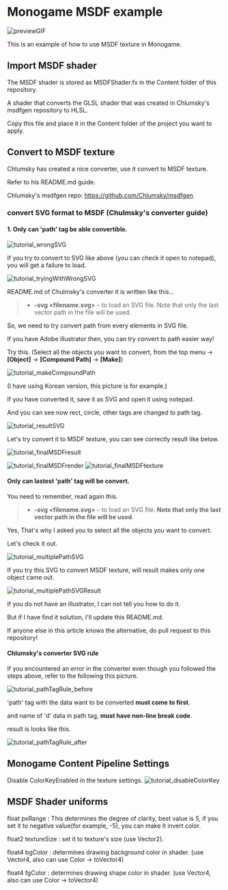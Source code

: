 # Monogame MSDF example

![previewGIF](https://raw.githubusercontent.com/Creta5164/Monogame-MSDF-example/master/images/Preview.gif)

This is an example of how to use MSDF texture in Monogame.

## Import MSDF shader
The MSDF shader is stored as MSDFShader.fx in the Content folder of this repository.

A shader that converts the GLSL shader that was created in Chlumsky's msdfgen repository to HLSL.

Copy this file and place it in the Content folder of the project you want to apply.

## Convert to MSDF texture

Chlumsky has created a nice converter, use it convert to MSDF texture.

Refer to his README.md guide.

Chlumsky's msdfgen repo: https://github.com/Chlumsky/msdfgen

### convert SVG format to MSDF (Chulmsky's converter guide)

#### 1. Only can 'path' tag be able convertible.

![tutorial_wrongSVG](https://raw.githubusercontent.com/Creta5164/Monogame-MSDF-example/master/images/WrongSVG.png)

If you try to convert to SVG like above (you can check it open to notepad), you will get a failure to load.

![tutorial_tryingWithWrongSVG](https://raw.githubusercontent.com/Creta5164/Monogame-MSDF-example/master/images/TryingWithWrongSVG.png)

README.md of Chulmsky's converter it is written like this...

> - **-svg \<filename.svg\>** &ndash; to load an SVG file. Note that only the last vector path in the file will be used.

So, we need to try convert path from every elements in SVG file.

If you have Adobe illustrator then, you can try convert to path easier way!

Try this. (Select all the objects you want to convert, from the top menu -> **[Object]** -> **[Compound Path]** -> **[Make]**)

![tutorial_makeCompoundPath](https://raw.githubusercontent.com/Creta5164/Monogame-MSDF-example/master/images/ConvertToPathUsingIllustrator.png)

(I have using Korean version, this picture is for example.)

If you have converted it, save it as SVG and open it using notepad.

And you can see now rect, circle, other tags are changed to path tag.

![tutorial_resultSVG](https://raw.githubusercontent.com/Creta5164/Monogame-MSDF-example/master/images/CorrectSVG.png)

Let's try convert it to MSDF texture, you can see correctly result like below.

![tutorial_finalMSDFresult](https://raw.githubusercontent.com/Creta5164/Monogame-MSDF-example/master/images/CorrectMSDF.png)

![tutorial_finalMSDFrender](https://raw.githubusercontent.com/Creta5164/Monogame-MSDF-example/master/images/CorrectMSDFRender.png)
![tutorial_finalMSDFtexture](https://raw.githubusercontent.com/Creta5164/Monogame-MSDF-example/master/images/CorrectMSDFResult.png)

#### Only can lastest 'path' tag will be convert.

You need to remember, read again this.

> - **-svg \<filename.svg\>** &ndash; to load an SVG file. **Note that only the last vector path in the file will be used**.

Yes, That's why I asked you to select all the objects you want to convert.

Let's check it out.

![tutorial_multiplePathSVG](https://raw.githubusercontent.com/Creta5164/Monogame-MSDF-example/master/images/MultiplePathSVG.png)

If you try this SVG to convert MSDF texture, will result makes only one object came out.

![tutorial_multiplePathSVGResult](https://raw.githubusercontent.com/Creta5164/Monogame-MSDF-example/master/images/MultiplePathSVGResult.png)

If you do not have an illustrator, I can not tell you how to do it.

But if I have find it solution, I'll update this README.md.

If anyone else in this article knows the alternative, do pull request to this repository!

#### Chlumsky's converter SVG rule

If you encountered an error in the converter even though you followed the steps above, refer to the following this picture.

![tutorial_pathTagRule_before](https://raw.githubusercontent.com/Creta5164/Monogame-MSDF-example/master/images/PathTagRule_Before.png)

'path' tag with the data want to be converted **must come to first**.

and name of 'd' data in path tag, **must have non-line break code**.

result is looks like this.

![tutorial_pathTagRule_after](https://raw.githubusercontent.com/Creta5164/Monogame-MSDF-example/master/images/PathTagRule_After.png)

## Monogame Content Pipeline Settings

Disable ColorKeyEnabled in the texture settings.
![tutorial_disableColorKey](https://raw.githubusercontent.com/Creta5164/Monogame-MSDF-example/master/images/ColorKeyEnabled.png)

## MSDF Shader uniforms

float  pxRange     : This determines the degree of clarity, best value is 5, if you set it to negative value(for example, -5), you can make it invert color.

float2 textureSize : set it to texture's size (use Vector2).

float4 bgColor     : determines drawing background color in shader. (use Vector4, also can use Color -> toVector4)

float4 fgColor     : determines drawing shape color in shader. (use Vector4, also can use Color -> toVector4)

